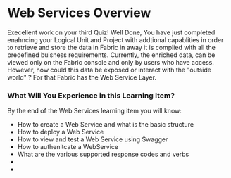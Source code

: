 # Web Services Overview

Execellent work on your third Quiz! Well Done, You have just completed enahncing your Logical Unit and Project with addtional capablities in order to retrieve and store the data in Fabric in away it is complied with all the predefined buisness requirements. Currently, the enriched data,  can be viewed only on the Fabric console and only by users who have access.  However, how could this data be exposed or interact with the "outside world" ? For that Fabric has the Web Service Layer.

### What Will You Experience in this Learning Item?

By the end of the Web Services learning item you will know:

- How to create a Web Service and what is the basic structure
- How to deploy a Web Service
- How to view and test a Web Service using Swagger
- How to authenitcate a WebService
- What are the various supported response codes and verbs
- <!--How to manage access rights for your web service- once Admin item is ready-->
- <!--How to use Graphit- Once item is ready-->


